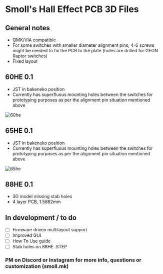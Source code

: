 # Smoll's Hall Effect PCB 3D Files
## General notes
* QMK/VIA compatible
* For some switches with smaller diameter alignment pins, 4-6 screws might be needed to fix the PCB to the plate (holes are drilled for GEON Raptor switches) 
* Fixed layout

## 60HE 0.1
* JST in bakeneko position
* Currently has superfluous mounting holes between the switches for prototyping purposes as per the alignment pin situation mentioned above

![60he](https://i.imgur.com/V8XYxmH.png "60he")


## 65HE 0.1
* JST in bakeneko position
* Currently has superfluous mounting holes between the switches for prototyping purposes as per the alignment pin situation mentioned above

![65he](https://i.imgur.com/9cGvZ65.png "65he")

## 88HE 0.1
* 3D model missing stab holes
* 4 layer PCB, 1.5862mm
## In development / to do
- [ ] Firmware driven multilayout support
- [ ] Improved GUI
- [ ] How To Use guide
- [ ] Stab holes on 88HE .STEP
### PM on Discord or Instagram for more info, questions or customization (smoll.mk)

